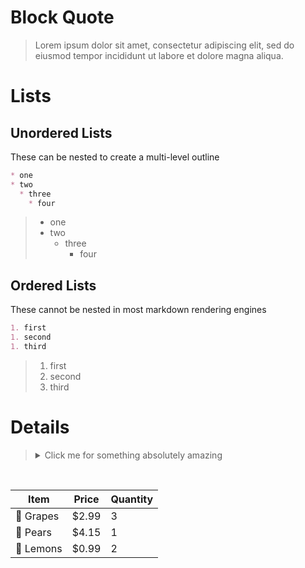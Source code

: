 # Block Quote
>Lorem ipsum dolor sit amet, consectetur adipiscing elit, sed do eiusmod tempor incididunt ut labore et dolore magna aliqua. 

# Lists

## Unordered Lists

These can be nested to create a multi-level outline

```md
* one
* two
  * three
    * four
```
> * one
> * two
>   * three
>     * four

## Ordered Lists

These cannot be nested in most markdown rendering engines

```md
1. first
1. second
1. third
```
> 1. first
> 1. second
> 1. third

# Details

> <details>
>  <summary>Click me for something absolutely amazing</summary>
>
>```ts
>  let Hello : string = 'World';
>```
> </details>

<br>

| Item      | Price | Quantity |
|-----------|-------|----------|
| 🍇 Grapes | $2.99 | 3        |
| 🍐 Pears  | $4.15 | 1        |
| 🍋 Lemons | $0.99 | 2        |